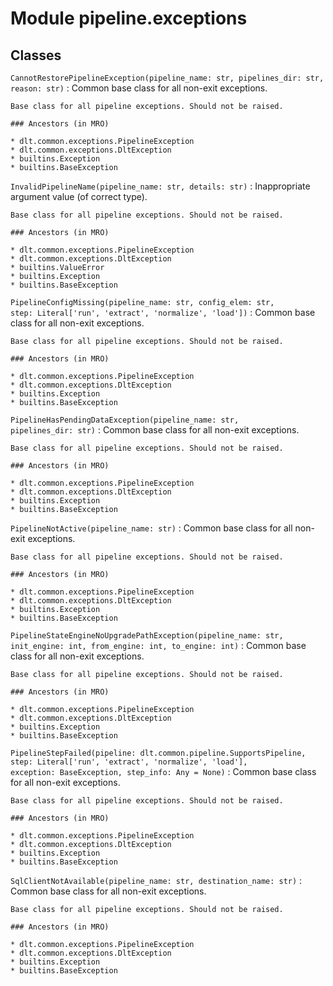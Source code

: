 Module pipeline.exceptions
==========================

Classes
-------

`CannotRestorePipelineException(pipeline_name: str, pipelines_dir: str, reason: str)`
:   Common base class for all non-exit exceptions.
    
    Base class for all pipeline exceptions. Should not be raised.

    ### Ancestors (in MRO)

    * dlt.common.exceptions.PipelineException
    * dlt.common.exceptions.DltException
    * builtins.Exception
    * builtins.BaseException

`InvalidPipelineName(pipeline_name: str, details: str)`
:   Inappropriate argument value (of correct type).
    
    Base class for all pipeline exceptions. Should not be raised.

    ### Ancestors (in MRO)

    * dlt.common.exceptions.PipelineException
    * dlt.common.exceptions.DltException
    * builtins.ValueError
    * builtins.Exception
    * builtins.BaseException

`PipelineConfigMissing(pipeline_name: str, config_elem: str, step: Literal['run', 'extract', 'normalize', 'load'])`
:   Common base class for all non-exit exceptions.
    
    Base class for all pipeline exceptions. Should not be raised.

    ### Ancestors (in MRO)

    * dlt.common.exceptions.PipelineException
    * dlt.common.exceptions.DltException
    * builtins.Exception
    * builtins.BaseException

`PipelineHasPendingDataException(pipeline_name: str, pipelines_dir: str)`
:   Common base class for all non-exit exceptions.
    
    Base class for all pipeline exceptions. Should not be raised.

    ### Ancestors (in MRO)

    * dlt.common.exceptions.PipelineException
    * dlt.common.exceptions.DltException
    * builtins.Exception
    * builtins.BaseException

`PipelineNotActive(pipeline_name: str)`
:   Common base class for all non-exit exceptions.
    
    Base class for all pipeline exceptions. Should not be raised.

    ### Ancestors (in MRO)

    * dlt.common.exceptions.PipelineException
    * dlt.common.exceptions.DltException
    * builtins.Exception
    * builtins.BaseException

`PipelineStateEngineNoUpgradePathException(pipeline_name: str, init_engine: int, from_engine: int, to_engine: int)`
:   Common base class for all non-exit exceptions.
    
    Base class for all pipeline exceptions. Should not be raised.

    ### Ancestors (in MRO)

    * dlt.common.exceptions.PipelineException
    * dlt.common.exceptions.DltException
    * builtins.Exception
    * builtins.BaseException

`PipelineStepFailed(pipeline: dlt.common.pipeline.SupportsPipeline, step: Literal['run', 'extract', 'normalize', 'load'], exception: BaseException, step_info: Any = None)`
:   Common base class for all non-exit exceptions.
    
    Base class for all pipeline exceptions. Should not be raised.

    ### Ancestors (in MRO)

    * dlt.common.exceptions.PipelineException
    * dlt.common.exceptions.DltException
    * builtins.Exception
    * builtins.BaseException

`SqlClientNotAvailable(pipeline_name: str, destination_name: str)`
:   Common base class for all non-exit exceptions.
    
    Base class for all pipeline exceptions. Should not be raised.

    ### Ancestors (in MRO)

    * dlt.common.exceptions.PipelineException
    * dlt.common.exceptions.DltException
    * builtins.Exception
    * builtins.BaseException
